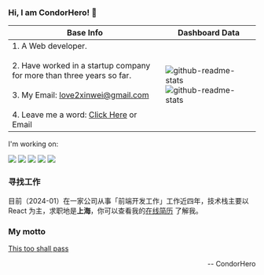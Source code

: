 ### Hi, I am CondorHero! 👋

| Base Info                                                                                                                                                                                                                                   | Dashboard Data                                                                                                                                                                                                                                                                                                      |
|---------------------------------------------------------------------------------------------------------------------------------------------------------------------------------------------------------------------------------------------|---------------------------------------------------------------------------------------------------------------------------------------------------------------------------------------------------------------------------------------------------------------------------------------------------------------------|
| 1. A Web developer.<br/><br/>2. Have worked in a startup company for more than three years so far.<br/><br/>3. My Email: love2xinwei@gmail.com<br/><br/>4. Leave me a word: [Click Here](https://github.com/condorheroblog/condorheroblog/issues/) or Email | <img align="center" src="https://github-readme-stats.vercel.app/api?username=condorheroblog&show_icons=true&theme=buefy&hide_border=true" alt="github-readme-stats" /> <img align="center" src="https://github-readme-stats.vercel.app/api/top-langs/?username=condorheroblog&layout=compact&theme=buefy&hide_border=true" alt="github-readme-stats" /> |

I'm working on:<br />

![](https://img.shields.io/badge/-React-skyblue) ![](https://img.shields.io/badge/-Vue-brightgreen)  ![](https://img.shields.io/badge/-JavaScript-red) ![](https://img.shields.io/badge/-TypeScript-blue) ![](https://img.shields.io/badge/-Node.js-yellow)

### 寻找工作

目前（2024-01）在一家公司从事「前端开发工作」工作近四年，技术栈主要以 React 为主，求职地是**上海**，你可以查看我的[在线简历](https://condorheroblog.github.io/resume/) 了解我。

### My motto

[This too shall pass](https://en.wikipedia.org/wiki/This_too_shall_pass)

<div align="right">-- CondorHero</div>
